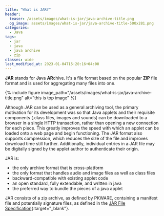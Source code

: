 ```yaml
---
title: "What is JAR?"
header:
  teaser: /assets/images/what-is-jar/java-archive-title.png
  og_image: assets/images/what-is-jar/java-archive-title-500x281.png
categories:
  - Java
tags:
  - jar
  - java
  - java archive
  - zip
classes: wide 
last_modified_at: 2023-01-04T15:20:16+04:00
---
```


**JAR** stands for **J**ava **AR**chive. It's a file format based on the popular **ZIP** file format and is used for aggregating many files into one. 

{% include figure image_path="/assets/images/what-is-jar/java-archive-title.png" alt="this is top image" %}

Although JAR can be used as a general archiving tool, the primary motivation for its development was so that Java applets and their requisite components (.class files, images and sounds) can be downloaded to a browser in a single HTTP transaction, rather than opening a new connection for each piece. This greatly improves the speed with which an applet can be loaded onto a web page and begin functioning. The JAR format also supports compression, which reduces the size of the file and improves download time still further. Additionally, individual entries in a JAR file may be digitally signed by the applet author to authenticate their origin.

JAR is:
  - the only archive format that is cross-platform
  - the only format that handles audio and image files as well as class files
  - backward-compatible with existing applet code
  - an open standard, fully extendable, and written in java
  - the preferred way to bundle the pieces of a java applet

JAR consists of a zip archive, as defined by PKWARE, containing a manifest file and potentially signature files, as defined in the [JAR File Specification](https://docs.oracle.com/javase/8/docs/technotes/guides/jar/jar.html){:target="_blank"}.

